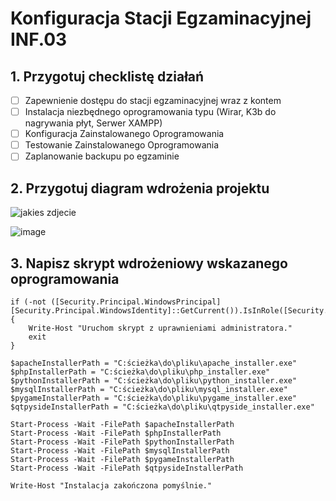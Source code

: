 # Konfiguracja Stacji Egzaminacyjnej INF.03
## 1. Przygotuj checklistę działań
- [ ] Zapewnienie dostępu do stacji egzaminacyjnej wraz z kontem
- [ ] Instalacja niezbędnego oprogramowania typu (Wirar, K3b do nagrywania płyt, Serwer XAMPP)
- [ ] Konfiguracja Zainstalowanego Oprogramowania 
- [ ] Testowanie Zainstalowanego Oprogramowania
- [ ] Zaplanowanie backupu po egzaminie

## 2. Przygotuj diagram wdrożenia projektu
<span>
<image src="https://github.com/Przebiegly/Tida/assets/90707614/2c05b8dc-43ad-48e2-89b5-b908477790b7" alt="jakies zdjecie" ></image>
</span>
<br/>

![image](https://github.com/Przebiegly/Tida/assets/90707614/f238a2b9-bf50-4383-a196-0be2b7634a7c)


## 3. Napisz skrypt wdrożeniowy wskazanego oprogramowania
```
if (-not ([Security.Principal.WindowsPrincipal] [Security.Principal.WindowsIdentity]::GetCurrent()).IsInRole([Security.Principal.WindowsBuiltInRole]::Administrator)) {
    Write-Host "Uruchom skrypt z uprawnieniami administratora."
    exit
}

$apacheInstallerPath = "C:ścieżka\do\pliku\apache_installer.exe"
$phpInstallerPath = "C:ścieżka\do\pliku\php_installer.exe"
$pythonInstallerPath = "C:ścieżka\do\pliku\python_installer.exe"
$mysqlInstallerPath = "C:ścieżka\do\pliku\mysql_installer.exe"
$pygameInstallerPath = "C:ścieżka\do\pliku\pygame_installer.exe"
$qtpysideInstallerPath = "C:ścieżka\do\pliku\qtpyside_installer.exe"

Start-Process -Wait -FilePath $apacheInstallerPath
Start-Process -Wait -FilePath $phpInstallerPath
Start-Process -Wait -FilePath $pythonInstallerPath
Start-Process -Wait -FilePath $mysqlInstallerPath
Start-Process -Wait -FilePath $pygameInstallerPath
Start-Process -Wait -FilePath $qtpysideInstallerPath

Write-Host "Instalacja zakończona pomyślnie."
```
